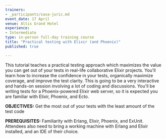 ```yaml
---
trainers:
- _participants/sasa-juric.md
event_date: 17 April
venue: Altis Grand Hotel
experience:
- Intermediate
type: in-person full-day training course
title: "Practical testing with Elixir (and Phoenix)"
published: true

---
```

This tutorial teaches a practical testing approach which maximizes the value you can get out of your tests in real-life collaborative Elixir projects. You'll learn how to increase the confidence in your tests, organically maximize coverage, and improve the test clarity. This is going to be a very interactive and hands-on session involving a lot of coding and discussions. You'll be writing tests for a Phoenix-powered Elixir web server, so it is expected you are familiar with Elixir, Phoenix, and Ecto.

**OBJECTIVES:**
Get the most out of your tests with the least amount of the test code

**PREREQUISITES:**
Familiarity with Erlang, Elixir, Phoenix, and ExUnit. Attendees also need to bring a working machine with Erlang and Elixir installed, and an IDE of their choice.